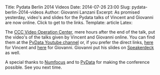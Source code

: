 Title: Pydata Berlin 2014 Videos
Date: 2014-07-26 23:00
Slug: pydata-berlin-2014-videos
Author: Giovanni Lanzani
Excerpt: As promised yesterday, video's and slides for the Pydata talks of Vincent and Giovanni are now online. Click to get to the links.
Template: article
Latex:

The [CCC Video Operation Center](http://c3voc.de), mere hours after the end of the talk, put the
video's of the talks given by Vincent and Giovanni online. You can find them at the [PyData
Youtube channel](https://www.youtube.com/user/PyDataTV) or, if you prefer the direct links,
[here](https://www.youtube.com/watch?v=ZW8Aei2wlsM) for Vincent and
[here](https://www.youtube.com/watch?v=I8xBoXgJ5RM) for Giovanni. Giovanni put his slides on
[Speakerdeck](https://speakerdeck.com/lanzani/real-time-data-driven-applications) as well.

A special thanks to [Numfocus](http://numfocus.org) and to [PyData](http://pydata.org) for
making the conference possible. See you next time.
